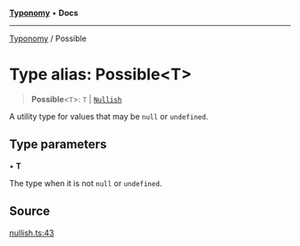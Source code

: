 [**Typonomy**](../README.md) • **Docs**

***

[Typonomy](../globals.md) / Possible

# Type alias: Possible\<T\>

> **Possible**\<`T`\>: `T` \| [`Nullish`](Nullish.md)

A utility type for values that may be `null` or `undefined`.

## Type parameters

• **T**

The type when it is not `null` or `undefined`.

## Source

[nullish.ts:43](https://github.com/softcraft-development/typonomy/blob/b0e16bd041f316a076ebba1edb1d4cf521b110ee/src/nullish.ts#L43)
